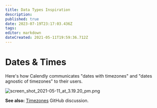 ```yaml
---
title: Data Types Inspiration
description: 
published: true
date: 2023-07-19T23:17:03.436Z
tags: 
editor: markdown
dateCreated: 2021-05-11T19:59:36.712Z
---
```


# Dates & Times
Here's how Calendly communicates "dates with timezones" and "dates agnostic of timezones" to their users. 

![screen_shot_2021-05-11_at_3.19.20_pm.png](/assets/design/exploration/data-types/screen_shot_2021-05-11_at_3.19.20_pm.png)

**See also:** [Timezones](https://github.com/centerofci/mathesar/discussions/119) GitHub discussion.